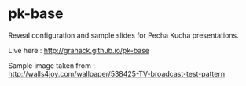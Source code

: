 # pk-base

Reveal configuration and sample slides for Pecha Kucha presentations.

Live here : <http://grahack.github.io/pk-base>

Sample image taken from :  
<http://walls4joy.com/wallpaper/538425-TV-broadcast-test-pattern>
